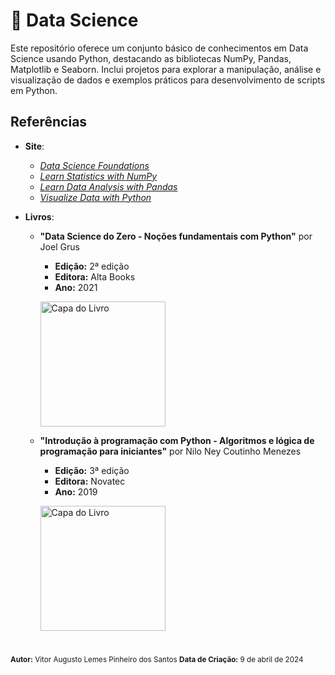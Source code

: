 # 📘 Data Science

Este repositório oferece um conjunto básico de conhecimentos em Data Science usando Python, destacando as bibliotecas NumPy, Pandas, Matplotlib e Seaborn. Inclui projetos para explorar a manipulação, análise e visualização de dados e exemplos práticos para desenvolvimento de scripts em Python.

## Referências
- **Site**:
    - [*Data Science Foundations*](https://www.codecademy.com/enrolled/paths/data-science-foundations)
    - [*Learn Statistics with NumPy*](https://www.codecademy.com/enrolled/courses/intro-statistics-numpy)
    - [*Learn Data Analysis with Pandas*](https://www.codecademy.com/enrolled/courses/data-processing-pandas)
    - [*Visualize Data with Python*](https://www.codecademy.com/enrolled/paths/visualize-data-with-python)
    
- **Livros**:
  - **"Data Science do Zero - Noções fundamentais com Python"** por Joel Grus
    - **Edição:** 2ª edição
    - **Editora:** Alta Books
    - **Ano:** 2021
    <p align="left">
      <img src="https://github.com/vitorAugusto2/arquivos-de-estudo/assets/131685750/ee567fe5-e068-4c9d-99ba-e69a86e624dd" alt="Capa do Livro" width="200">
    </p>


  - **"Introdução à programação com Python - Algoritmos e lógica de programação para iniciantes"** por Nilo Ney Coutinho Menezes
    - **Edição:** 3ª edição
    - **Editora:** Novatec
    - **Ano:** 2019
    <p align="left">
      <img src="https://github.com/vitorAugusto2/arquivos-de-estudo/assets/131685750/77500055-b478-4c63-bf21-ce718aa12a41" alt="Capa do Livro" width="200">
    </p>

#

<sub>
    <strong>Autor:</strong> Vitor Augusto Lemes Pinheiro dos Santos
    <strong>Data de Criação:</strong> 9 de abril de 2024
</sub>
